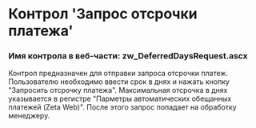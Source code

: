 ﻿---
description: 2.4.9.1
---
# Контрол 'Запрос отсрочки  платежа'
### Имя контрола в веб-части: zw_DeferredDaysRequest.ascx
Контрол предназначен для отправки запроса отсрочки платеж. 
Пользователю необходимо ввести срок в днях и нажать кнопку "Запросить отсрочку платежа". Максимальная отсрочка в днях указывается в регистре "Парметры автоматических обещанных платежей (Zeta Web)".
После этого запрос попадает на обработку менеджеру.
